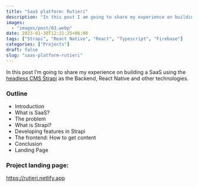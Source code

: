 ```yaml
---
title: "SaaS platform: Rutieri"
description: "In this post I am going to share my experience on building a SaaS platform using the headless CMS Strapi as the Backend and React Native."
images:
  - "images/post/03.webp"
date: 2023-01-30T12:21:25+06:00
tags: ["Strapi", "React Native", "React", "Typescript", "Firebase"]
categories: ["Projects"]
draft: false
slug: "saas-platform-rutieri"
---
```


In this post I&rsquo;m going to share my experience on building a SaaS using the [headless CMS Strapi](https://strapi.io/) as the Backend, React Native and other technologies.

### Outline
- Introduction
- What is SaaS?
- The problem
- What is Strapi?
- Developing features in Strapi
- The frontend: How to get content
- Conclusion
- Landing Page

### Project landing page:

https://rutieri.netlify.app

























